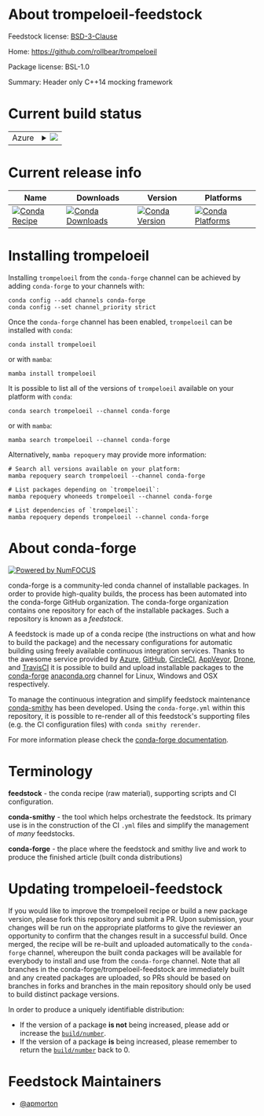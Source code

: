 About trompeloeil-feedstock
===========================

Feedstock license: [BSD-3-Clause](https://github.com/conda-forge/trompeloeil-feedstock/blob/main/LICENSE.txt)

Home: https://github.com/rollbear/trompeloeil

Package license: BSL-1.0

Summary: Header only C++14 mocking framework

Current build status
====================


<table>
    
  <tr>
    <td>Azure</td>
    <td>
      <details>
        <summary>
          <a href="https://dev.azure.com/conda-forge/feedstock-builds/_build/latest?definitionId=19561&branchName=main">
            <img src="https://dev.azure.com/conda-forge/feedstock-builds/_apis/build/status/trompeloeil-feedstock?branchName=main">
          </a>
        </summary>
        <table>
          <thead><tr><th>Variant</th><th>Status</th></tr></thead>
          <tbody><tr>
              <td>linux_64</td>
              <td>
                <a href="https://dev.azure.com/conda-forge/feedstock-builds/_build/latest?definitionId=19561&branchName=main">
                  <img src="https://dev.azure.com/conda-forge/feedstock-builds/_apis/build/status/trompeloeil-feedstock?branchName=main&jobName=linux&configuration=linux%20linux_64_" alt="variant">
                </a>
              </td>
            </tr><tr>
              <td>osx_64</td>
              <td>
                <a href="https://dev.azure.com/conda-forge/feedstock-builds/_build/latest?definitionId=19561&branchName=main">
                  <img src="https://dev.azure.com/conda-forge/feedstock-builds/_apis/build/status/trompeloeil-feedstock?branchName=main&jobName=osx&configuration=osx%20osx_64_" alt="variant">
                </a>
              </td>
            </tr><tr>
              <td>win_64</td>
              <td>
                <a href="https://dev.azure.com/conda-forge/feedstock-builds/_build/latest?definitionId=19561&branchName=main">
                  <img src="https://dev.azure.com/conda-forge/feedstock-builds/_apis/build/status/trompeloeil-feedstock?branchName=main&jobName=win&configuration=win%20win_64_" alt="variant">
                </a>
              </td>
            </tr>
          </tbody>
        </table>
      </details>
    </td>
  </tr>
</table>

Current release info
====================

| Name | Downloads | Version | Platforms |
| --- | --- | --- | --- |
| [![Conda Recipe](https://img.shields.io/badge/recipe-trompeloeil-green.svg)](https://anaconda.org/conda-forge/trompeloeil) | [![Conda Downloads](https://img.shields.io/conda/dn/conda-forge/trompeloeil.svg)](https://anaconda.org/conda-forge/trompeloeil) | [![Conda Version](https://img.shields.io/conda/vn/conda-forge/trompeloeil.svg)](https://anaconda.org/conda-forge/trompeloeil) | [![Conda Platforms](https://img.shields.io/conda/pn/conda-forge/trompeloeil.svg)](https://anaconda.org/conda-forge/trompeloeil) |

Installing trompeloeil
======================

Installing `trompeloeil` from the `conda-forge` channel can be achieved by adding `conda-forge` to your channels with:

```
conda config --add channels conda-forge
conda config --set channel_priority strict
```

Once the `conda-forge` channel has been enabled, `trompeloeil` can be installed with `conda`:

```
conda install trompeloeil
```

or with `mamba`:

```
mamba install trompeloeil
```

It is possible to list all of the versions of `trompeloeil` available on your platform with `conda`:

```
conda search trompeloeil --channel conda-forge
```

or with `mamba`:

```
mamba search trompeloeil --channel conda-forge
```

Alternatively, `mamba repoquery` may provide more information:

```
# Search all versions available on your platform:
mamba repoquery search trompeloeil --channel conda-forge

# List packages depending on `trompeloeil`:
mamba repoquery whoneeds trompeloeil --channel conda-forge

# List dependencies of `trompeloeil`:
mamba repoquery depends trompeloeil --channel conda-forge
```


About conda-forge
=================

[![Powered by
NumFOCUS](https://img.shields.io/badge/powered%20by-NumFOCUS-orange.svg?style=flat&colorA=E1523D&colorB=007D8A)](https://numfocus.org)

conda-forge is a community-led conda channel of installable packages.
In order to provide high-quality builds, the process has been automated into the
conda-forge GitHub organization. The conda-forge organization contains one repository
for each of the installable packages. Such a repository is known as a *feedstock*.

A feedstock is made up of a conda recipe (the instructions on what and how to build
the package) and the necessary configurations for automatic building using freely
available continuous integration services. Thanks to the awesome service provided by
[Azure](https://azure.microsoft.com/en-us/services/devops/), [GitHub](https://github.com/),
[CircleCI](https://circleci.com/), [AppVeyor](https://www.appveyor.com/),
[Drone](https://cloud.drone.io/welcome), and [TravisCI](https://travis-ci.com/)
it is possible to build and upload installable packages to the
[conda-forge](https://anaconda.org/conda-forge) [anaconda.org](https://anaconda.org/)
channel for Linux, Windows and OSX respectively.

To manage the continuous integration and simplify feedstock maintenance
[conda-smithy](https://github.com/conda-forge/conda-smithy) has been developed.
Using the ``conda-forge.yml`` within this repository, it is possible to re-render all of
this feedstock's supporting files (e.g. the CI configuration files) with ``conda smithy rerender``.

For more information please check the [conda-forge documentation](https://conda-forge.org/docs/).

Terminology
===========

**feedstock** - the conda recipe (raw material), supporting scripts and CI configuration.

**conda-smithy** - the tool which helps orchestrate the feedstock.
                   Its primary use is in the construction of the CI ``.yml`` files
                   and simplify the management of *many* feedstocks.

**conda-forge** - the place where the feedstock and smithy live and work to
                  produce the finished article (built conda distributions)


Updating trompeloeil-feedstock
==============================

If you would like to improve the trompeloeil recipe or build a new
package version, please fork this repository and submit a PR. Upon submission,
your changes will be run on the appropriate platforms to give the reviewer an
opportunity to confirm that the changes result in a successful build. Once
merged, the recipe will be re-built and uploaded automatically to the
`conda-forge` channel, whereupon the built conda packages will be available for
everybody to install and use from the `conda-forge` channel.
Note that all branches in the conda-forge/trompeloeil-feedstock are
immediately built and any created packages are uploaded, so PRs should be based
on branches in forks and branches in the main repository should only be used to
build distinct package versions.

In order to produce a uniquely identifiable distribution:
 * If the version of a package **is not** being increased, please add or increase
   the [``build/number``](https://docs.conda.io/projects/conda-build/en/latest/resources/define-metadata.html#build-number-and-string).
 * If the version of a package **is** being increased, please remember to return
   the [``build/number``](https://docs.conda.io/projects/conda-build/en/latest/resources/define-metadata.html#build-number-and-string)
   back to 0.

Feedstock Maintainers
=====================

* [@apmorton](https://github.com/apmorton/)

